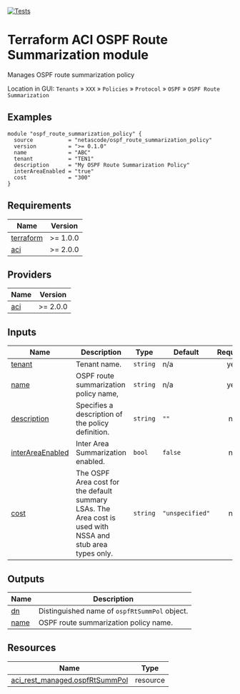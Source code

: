 <!-- BEGIN_TF_DOCS -->
[![Tests](https://github.com/netascode/ospf_route_summarization_policy/actions/workflows/test.yml/badge.svg)](https://github.com/netascode/ospf_route_summarization_policy/actions/workflows/test.yml)

# Terraform ACI OSPF Route Summarization module

Manages OSPF route summarization policy

Location in GUI:
`Tenants` » `XXX` » `Policies` » `Protocol` » `OSPF` » `OSPF Route Summarization`

## Examples

```hcl
module "ospf_route_summarization_policy" {
  source           = "netascode/ospf_route_summarization_policy"
  version          = ">= 0.1.0"
  name             = "ABC"
  tenant           = "TEN1"
  description      = "My OSPF Route Summarization Policy"
  interAreaEnabled = "true"
  cost             = "300"
}
```

## Requirements

| Name | Version |
|------|---------|
| <a name="requirement_terraform"></a> [terraform](#requirement\_terraform) | >= 1.0.0 |
| <a name="requirement_aci"></a> [aci](#requirement\_aci) | >= 2.0.0 |

## Providers

| Name | Version |
|------|---------|
| <a name="provider_aci"></a> [aci](#provider\_aci) | >= 2.0.0 |

## Inputs

| Name | Description | Type | Default | Required |
|------|-------------|------|---------|:--------:|
| <a name="input_tenant"></a> [tenant](#input\_tenant) | Tenant name. | `string` | n/a | yes |
| <a name="input_name"></a> [name](#input\_name) | OSPF route summarization policy name, | `string` | n/a | yes |
| <a name="input_description"></a> [description](#input\_description) | Specifies a description of the policy definition. | `string` | `""` | no |
| <a name="input_interAreaEnabled"></a> [interAreaEnabled](#input\_interAreaEnabled) | Inter Area Summarization enabled. | `bool` | `false` | no |
| <a name="input_cost"></a> [cost](#input\_cost) | The OSPF Area cost for the default summary LSAs. The Area cost is used with NSSA and stub area types only. | `string` | `"unspecified"` | no |

## Outputs

| Name | Description |
|------|-------------|
| <a name="output_dn"></a> [dn](#output\_dn) | Distinguished name of `ospfRtSummPol` object. |
| <a name="output_name"></a> [name](#output\_name) | OSPF route summarization policy name. |

## Resources

| Name | Type |
|------|------|
| [aci_rest_managed.ospfRtSummPol](https://registry.terraform.io/providers/CiscoDevNet/aci/latest/docs/resources/rest_managed) | resource |
<!-- END_TF_DOCS -->
